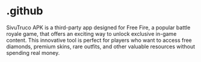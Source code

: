 # .github
SivuTruco APK is a third-party app designed for Free Fire, a popular battle royale game, that offers an exciting way to unlock exclusive in-game content. This innovative tool is perfect for players who want to access free diamonds, premium skins, rare outfits, and other valuable resources without spending real money. 
